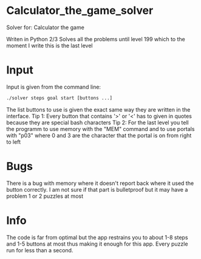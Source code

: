 # Calculator_the_game_solver
Solver for: Calculator the game

Writen in Python 2/3
Solves all the problems until level 199 which to the moment I write this is the last level

# Input
Input is given from the command line:

```bash
./solver steps goal start [buttons ...]
```

The list buttons to use is given the exact same way they are written in the interface. 
Tip 1: Every button that contains '>' or '<' has to given in quotes because they are special bash characters
Tip 2: For the last level you tell the programm to use memory with the "MEM" command and to use portals with "p03" where 0 and 3 are the character that the portal is on from right to left

# Bugs
There is a bug with memory where it doesn't report back where it used the button correctly. I am not sure if that part is bulletproof but it may have a problem 1 or 2 puzzles at most

# Info 
The code is far from optimal but the app restrains you to about 1-8 steps and 1-5 buttons at most thus making it enough for this app. Every puzzle run for less than a second.

